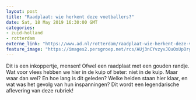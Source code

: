 ```yaml
---
layout: post
title: "Raadplaat: wie herkent deze voetballers?"
date: Sat, 18 May 2019 16:30:00 GMT
categories: 
- zuid-holland 
- rotterdam 
externe_link: "https://www.ad.nl/rotterdam/raadplaat-wie-herkent-deze-voetballers~a1e70785/"
feature_image: "https://images2.persgroep.net/rcs/AUj3nCYvzyvJQuOxUpOrgukYZeQ/diocontent/148527433/_fitwidth/400/?appId=21791a8992982cd8da851550a453bd7f&quality=0.7"
---
```


Dit is een inkoppertje, mensen! Ofwel een raadplaat met een gouden randje. Wat voor vlees hebben we hier in de kuip of beter: niet in de kuip. Maar waar dan wel? En hoe lang is dit geleden? Welke helden staan hier klaar, en wat was het gevolg van hun inspanningen? Dit wordt een legendarische aflevering van deze rubriek!
